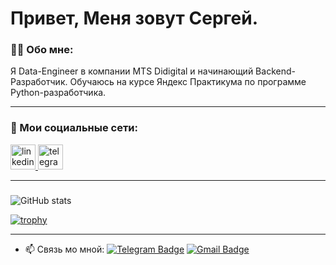 # Привет, Меня зовут Сергей.

### :man_technologist: Обо мне:
Я Data-Engineer в компании MTS Didigital и начинающий Backend-Разработчик. 
Обучаюсь на курсе Яндекс Практикума по программе Python-разработчика.

---

### 🤝 Мои социальные сети:

<div id="badges">
    <a href="https://www.linkedin.com/in/rendlolx/" target="_blank">
      <img src="https://cdn-icons-png.flaticon.com/512/2504/2504799.png" width="40" height="40" alt="linkedin" />
    </a>
    <a href="https://t.me/rendlolx" target="_blank">
      <img src="https://cdn-icons-png.flaticon.com/512/2111/2111646.png" width="40" height="40" alt="telegram group" />
    </a>
</div>

---

###
![GitHub stats](https://github-readme-stats.vercel.app/api?username=Rendlolx&show_icons=true)  


[![trophy](https://github-profile-trophy.vercel.app/?username=Rendlolx&theme=onedark)](https://github.com/ryo-ma/github-profile-trophy)


---
- :mailbox: Связь мо мной: [![Telegram Badge](https://img.shields.io/badge/-rendlolx-blue?style=flat&logo=Telegram&logoColor=white)](https://t.me/rendlolx) [![Gmail Badge](https://img.shields.io/badge/-Yandex.Mail-red?style=flat&logo=&logoColor=white)](mailto:span42@yandex.ru)